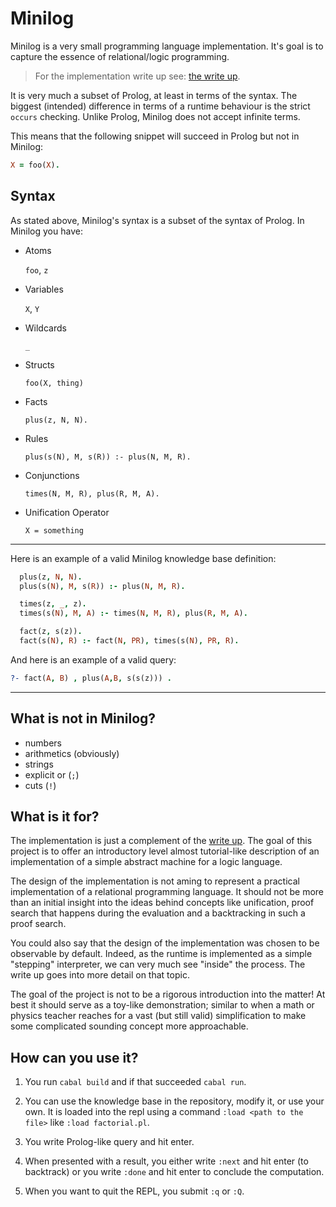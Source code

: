 # Minilog

Minilog is a very small programming language implementation.
It's goal is to capture the essence of relational/logic programming.

> For the implementation write up see: [the write up](./WRITEUP.md).

It is very much a subset of Prolog, at least in terms of the syntax.
The biggest (intended) difference in terms of a runtime behaviour is the strict
`occurs` checking.
Unlike Prolog, Minilog does not accept infinite terms.

This means that the following snippet will succeed in Prolog but not in Minilog:

```prolog
X = foo(X).
```

## Syntax
As stated above, Minilog's syntax is a subset of the syntax of Prolog.
In Minilog you have:

- Atoms

  `foo`, `z`

- Variables

  `X`, `Y`
- Wildcards

  `_`
- Structs

  `foo(X, thing)`

- Facts

  `plus(z, N, N).`

- Rules

  `plus(s(N), M, s(R)) :- plus(N, M, R).`

- Conjunctions

  `times(N, M, R), plus(R, M, A).`

- Unification Operator

  `X = something`

----

Here is an example of a valid Minilog knowledge base definition:
```prolog
  plus(z, N, N).
  plus(s(N), M, s(R)) :- plus(N, M, R).

  times(z, _, z).
  times(s(N), M, A) :- times(N, M, R), plus(R, M, A).

  fact(z, s(z)).
  fact(s(N), R) :- fact(N, PR), times(s(N), PR, R).
```

And here is an example of a valid query:
```prolog
?- fact(A, B) , plus(A,B, s(s(z))) .
```

---

## What is not in Minilog?

- numbers
- arithmetics (obviously)
- strings
- explicit or (`;`)
- cuts (`!`)

## What is it for?

The implementation is just a complement of the [write up](./WRITEUP.md).
The goal of this project is to offer an introductory level almost tutorial-like description of an implementation of a simple abstract machine for a logic language.

The design of the implementation is not aming to represent a practical implementation of a relational programming language.
It should not be more than an initial insight into the ideas behind concepts like
unification, proof search that happens during the evaluation and a backtracking in such a proof search.

You could also say that the design of the implementation was chosen to be observable by default. Indeed, as the runtime is implemented
as a simple "stepping" interpreter, we can very much see "inside" the process.
The write up goes into more detail on that topic.

The goal of the project is not to be a rigorous introduction into the matter! At best it should serve as a toy-like demonstration; similar to when a math or physics teacher reaches for a vast (but still valid) simplification to make some complicated sounding concept more approachable.


## How can you use it?

1) You run `cabal build` and if that succeeded `cabal run`.

2) You can use the knowledge base in the repository, modify it, or use your own. It is loaded into the repl using a command `:load <path to the file>` like `:load factorial.pl`.

3) You write Prolog-like query and hit enter.

4) When presented with a result, you either write `:next` and hit enter (to backtrack) or you write `:done` and hit enter to conclude the computation.

5) When you want to quit the REPL, you submit `:q` or `:Q`.
